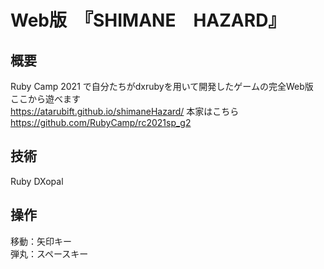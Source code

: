 # Web版　『SHIMANE　HAZARD』
## 概要
Ruby Camp 2021 で自分たちがdxrubyを用いて開発したゲームの完全Web版<br>
ここから遊べます<br>
https://atarubift.github.io/shimaneHazard/
本家はこちら<br>
https://github.com/RubyCamp/rc2021sp_g2

## 技術
Ruby
DXopal

## 操作
移動：矢印キー<br>
弾丸：スペースキー
